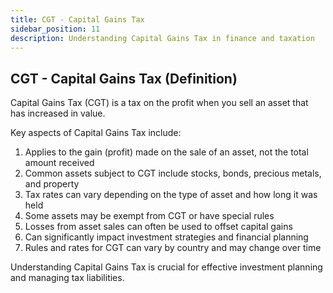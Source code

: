 ```yaml
---
title: CGT - Capital Gains Tax
sidebar_position: 11
description: Understanding Capital Gains Tax in finance and taxation
---
```

## CGT - Capital Gains Tax (Definition)
Capital Gains Tax (CGT) is a tax on the profit when you sell an asset that has increased in value.

Key aspects of Capital Gains Tax include:
1. Applies to the gain (profit) made on the sale of an asset, not the total amount received
2. Common assets subject to CGT include stocks, bonds, precious metals, and property
3. Tax rates can vary depending on the type of asset and how long it was held
4. Some assets may be exempt from CGT or have special rules
5. Losses from asset sales can often be used to offset capital gains
6. Can significantly impact investment strategies and financial planning
7. Rules and rates for CGT can vary by country and may change over time

Understanding Capital Gains Tax is crucial for effective investment planning and managing tax liabilities.